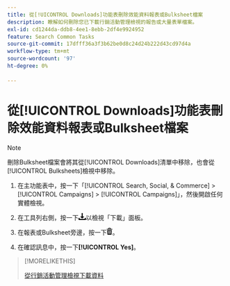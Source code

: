 ```yaml
---
title: 從[!UICONTROL Downloads]功能表刪除效能資料報表或Bulksheet檔案
description: 瞭解如何刪除您已下載行銷活動管理檢視的報告或大量表單檔案。
exl-id: cd1244da-ddb8-4ee1-8ebb-2df4e9924952
feature: Search Common Tasks
source-git-commit: 17dfff36a3f3b62be0d8c24d24b222d43cd97d4a
workflow-type: tm+mt
source-wordcount: '97'
ht-degree: 0%

---
```


# 從[!UICONTROL Downloads]功能表刪除效能資料報表或Bulksheet檔案

<!-- Add info about new UI -->

>[!NOTE]
>
>刪除Bulksheet檔案會將其從[!UICONTROL Downloads]清單中移除，也會從[!UICONTROL Bulksheets]檢視中移除。

1. 在主功能表中，按一下「[!UICONTROL Search, Social, & Commerce] > [!UICONTROL Campaigns] > [!UICONTROL Campaigns]」，然後開啟任何實體檢視。

1. 在工具列右側，按一下![報告下載](/help/search-social-commerce/assets/download.png "報告下載")以檢視「下載」面板。

1. 在報表或Bulksheet旁邊，按一下![刪除](/help/search-social-commerce/assets/delete.png "刪除")。

1. 在確認訊息中，按一下&#x200B;**[!UICONTROL Yes]**。

>[!MORELIKETHIS]
>
>[從行銷活動管理檢視下載資料](/help/search-social-commerce/common-tasks/navigation-editing-selection/download.md)
